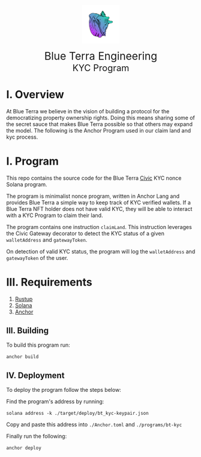 </br>
<p align="center">
    <img
        style="width:20%;height:auto;"
        src="./docs/img/logo.png">
    </img>
</p>

<div style="font-size:2.0em;text-align:center;">
    Blue Terra Engineering
</div>
<div style="font-size:1.7em;text-align:center;">
    KYC Program
</div>

# I. Overview 

At Blue Terra we believe in the vision of building a protocol for the democratizing property ownership rights. Doing this means sharing some of the secret sauce that makes Blue Terra possible so that others may expand the model. The following is the Anchor Program used in our claim land and kyc process.

# I. Program

This repo contains the source code for the Blue Terra [Civic](https://docs.civic.com/) KYC nonce Solana program.

The program is minimalist nonce program, written in Anchor Lang and provides Blue Terra a simple way to keep track of KYC verified wallets. If a Blue Terra NFT holder does not have valid KYC, they will be able to interact with a KYC Program to claim their land. 

The program contains one instruction `claimLand`. This instruction leverages the Civic Gateway decorator to detect the KYC status of a given `walletAddress` and `gatewayToken`. 

On detection of valid KYC status, the program will log the `walletAddress` and `gatewayToken` of the user.

# III. Requirements

1) [Rustup](https://rustup.rs/)
2) [Solana](https://docs.solana.com/cli/install-solana-cli-tools)
3) [Anchor]()

## III. Building

To build this program run: 

    anchor build 

## IV. Deployment 

To deploy the program follow the steps below: 

Find the program's address by running:

    solana address -k ./target/deploy/bt_kyc-keypair.json

Copy and paste this address into `./Anchor.toml` and `./programs/bt-kyc`

Finally run the following:

    anchor deploy 








